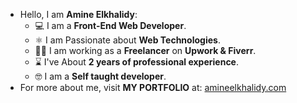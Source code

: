 - Hello, I am **Amine Elkhalidy**:
  - ‍💻 I am a **Front-End Web Developer**.
  - ⚛️ I am Passionate about **Web Technologies**.
  - 👨‍💻 I am working as a **Freelancer** on **Upwork & Fiverr**.
  - ⌛ I've About **2 years of professional experience**.
  - 🤓 I am a **Self taught developer**.
 - For more about me, visit **MY PORTFOLIO** at: [amineelkhalidy.com](https://www.amineelkhalidy.com)

   




